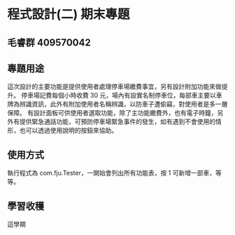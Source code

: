 # 程式設計(二) 期末專題
## 毛睿群 409570042 

## 專題用途
這次設計的主要功能是提供使用者處理停車場繳費事宜，另有設計附加功能來做提升。
停車場記費每個小時收費 30 元，場內有設實名制停車位，每部車主要以車牌為辨識資訊，此外有附加使用者名稱辨識，以防車子遭偷竊，對使用者是多一層保障。
有設計面板可供使用者選取功能，除了主功能繳費外，也有電子時鐘，另外有提供緊急通話功能，可預防停車場緊急事件的發生，如有遇到不會使用的情形，也可以透過使用說明的按鈕來協助。

## 使用方式
執行程式為 com.fju.Tester，一開始會列出所有功能表，按 1 可新增一部車，等等。

## 學習收穫
這學期


